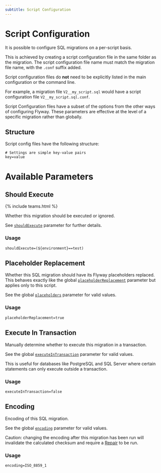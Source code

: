 ```yaml
---
subtitle: Script Configuration 
---
```

# Script Configuration

It is possible to configure SQL migrations on a per-script basis.

This is achieved by creating a script configuration file in the same folder as the migration. The script configuration
file name must match the migration file name, with the `.conf` suffix added. 

Script configuration files do **not** need to be explicitly listed in the main configuration or the command line.

For example, a migration file `V2__my_script.sql` would have a script configuration file `V2__my_script.sql.conf`.

Script Configuration files have a subset of the options from the other ways of configuring Flyway.
These parameters are effective at the level of a specific migration rather than globally. 

## Structure

Script config files have the following structure:

```properties
# Settings are simple key-value pairs
key=value
```

# Available Parameters

## Should Execute 
{% include teams.html %}

Whether this migration should be executed or ignored. 

See [`shouldExecute`](<Configuration/Script Configuration/Should Execute>) parameter for further details.

### Usage

```shouldExecute=(${environment}==test)```

## Placeholder Replacement

Whether this SQL migration should have its Flyway placeholders replaced. This behaves exactly like the global [`placeholderReplacement`](<Configuration/Parameters/Flyway/Placeholder Replacement>) parameter but applies only to this script. 

See the global [`placeholders`](<Configuration/Parameters/Flyway/Placeholders>) parameter for valid values.

### Usage

```placeholderReplacement=true```

## Execute In Transaction

Manually determine whether to execute this migration in a transaction.

See the global [`executeInTransaction`](<Configuration/Parameters/Flyway/Execute in transaction>) parameter for valid values.

This is useful for databases like PostgreSQL and SQL Server where certain statements can only execute outside a transaction.
### Usage

```executeInTransaction=false```

## Encoding

Encoding of this SQL migration.

See the global [`encoding`](Configuration/Parameters/Flyway/Encoding) parameter for valid values.

Caution: changing the encoding after this migration has been run will invalidate the calculated checksum and require a [Repair](/Commands/Repair) to be run.

### Usage

```encoding=ISO_8859_1```
